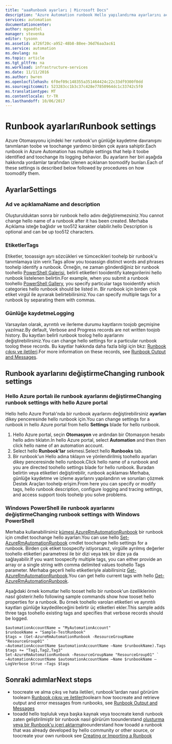 ```yaml
---
title: "aaaRunbook ayarları | Microsoft Docs"
description: "Azure Automation runbook Hello yapılandırma ayarlarını açıklar ve nasıl her ikisini de kullanarak bunları hello Azure Yönetim Portalı ve Windows PowerShell toochange."
services: automation
documentationcenter: 
author: mgoedtel
manager: stevenka
editor: tysonn
ms.assetid: a726f20c-a952-48b8-88ee-36d76aa3ac61
ms.service: automation
ms.devlang: na
ms.topic: article
ms.tgt_pltfrm: na
ms.workload: infrastructure-services
ms.date: 11/11/2016
ms.author: bwren
ms.openlocfilehash: 6f0ef09c148355a351464424c22c33df9300f0dd
ms.sourcegitcommit: 523283cc1b3c37c428e77850964dc1c33742c5f0
ms.translationtype: MT
ms.contentlocale: tr-TR
ms.lasthandoff: 10/06/2017
---
```

# <a name="runbook-settings"></a><span data-ttu-id="0471c-103">Runbook ayarları</span><span class="sxs-lookup"><span data-stu-id="0471c-103">Runbook settings</span></span>
<span data-ttu-id="0471c-104">Azure Otomasyonu içindeki her runbook'un günlüğe kaydetme davranışını tanımlanan toobe ve toochange yardımcı birden çok ayara sahiptir.</span><span class="sxs-lookup"><span data-stu-id="0471c-104">Each runbook in Azure Automation has multiple settings that help it toobe identified and toochange its logging behavior.</span></span> <span data-ttu-id="0471c-105">Bu ayarların her biri aşağıda hakkında yordamlar tarafından izlenen açıklanan toomodify bunları.</span><span class="sxs-lookup"><span data-stu-id="0471c-105">Each of these settings is described below followed by procedures on how toomodify them.</span></span>

## <a name="settings"></a><span data-ttu-id="0471c-106">Ayarlar</span><span class="sxs-lookup"><span data-stu-id="0471c-106">Settings</span></span>
### <a name="name-and-description"></a><span data-ttu-id="0471c-107">Ad ve açıklama</span><span class="sxs-lookup"><span data-stu-id="0471c-107">Name and description</span></span>
<span data-ttu-id="0471c-108">Oluşturulduktan sonra bir runbook hello adını değiştiremezsiniz.</span><span class="sxs-lookup"><span data-stu-id="0471c-108">You cannot change hello name of a runbook after it has been created.</span></span> <span data-ttu-id="0471c-109">Merhaba Açıklama isteğe bağlıdır ve too512 karakter olabilir.</span><span class="sxs-lookup"><span data-stu-id="0471c-109">hello Description is optional and can be up too512 characters.</span></span>

### <a name="tags"></a><span data-ttu-id="0471c-110">Etiketler</span><span class="sxs-lookup"><span data-stu-id="0471c-110">Tags</span></span>
<span data-ttu-id="0471c-111">Etiketler, tooassign ayrı sözcükleri ve tümcecikleri toohelp bir runbook'u tanımlamaya izin verir.</span><span class="sxs-lookup"><span data-stu-id="0471c-111">Tags allow you tooassign distinct words and phrases toohelp identify a runbook.</span></span> <span data-ttu-id="0471c-112">Örneğin, ne zaman gönderdiğiniz bir runbook toohello [PowerShell Galerisi](https://www.powershellgallery.com/), belirli etiketleri tooidentify kategorilerini hello runbook listelenen belirtin.</span><span class="sxs-lookup"><span data-stu-id="0471c-112">For example, when you submit a runbook toohello [PowerShell Gallery](https://www.powershellgallery.com/), you specify particular tags tooidentify which categories hello runbook should be listed in.</span></span> <span data-ttu-id="0471c-113">Bir runbook için birden çok etiket virgül ile ayırarak belirtebilirsiniz.</span><span class="sxs-lookup"><span data-stu-id="0471c-113">You can specify multiple tags for a runbook by separating them with commas.</span></span>

### <a name="logging"></a><span data-ttu-id="0471c-114">Günlüğe kaydetme</span><span class="sxs-lookup"><span data-stu-id="0471c-114">Logging</span></span>
<span data-ttu-id="0471c-115">Varsayılan olarak, ayrıntılı ve ilerleme durumu kayıtlarını toojob geçmişine yazılmaz.</span><span class="sxs-lookup"><span data-stu-id="0471c-115">By default, Verbose and Progress records are not written toojob history.</span></span> <span data-ttu-id="0471c-116">Bu kayıtları belirli runbook toolog hello ayarlarını değiştirebilirsiniz.</span><span class="sxs-lookup"><span data-stu-id="0471c-116">You can change hello settings for a particular runbook toolog these records.</span></span> <span data-ttu-id="0471c-117">Bu kayıtlar hakkında daha fazla bilgi için bkz: [Runbook çıkışı ve iletileri](automation-runbook-output-and-messages.md).</span><span class="sxs-lookup"><span data-stu-id="0471c-117">For more information on these records, see [Runbook Output and Messages](automation-runbook-output-and-messages.md).</span></span>

## <a name="changing-runbook-settings"></a><span data-ttu-id="0471c-118">Runbook ayarlarını değiştirme</span><span class="sxs-lookup"><span data-stu-id="0471c-118">Changing runbook settings</span></span>

### <a name="changing-runbook-settings-with-hello-azure-portal"></a><span data-ttu-id="0471c-119">Hello Azure portalı ile runbook ayarlarını değiştirme</span><span class="sxs-lookup"><span data-stu-id="0471c-119">Changing runbook settings with hello Azure portal</span></span>
<span data-ttu-id="0471c-120">Hello hello Azure Portalı'nda bir runbook ayarlarını değiştirebilirsiniz **ayarları** dikey penceresinde hello runbook için.</span><span class="sxs-lookup"><span data-stu-id="0471c-120">You can change settings for a runbook in hello Azure portal from hello **Settings** blade for hello runbook.</span></span>

1. <span data-ttu-id="0471c-121">Hello Azure portal, seçin **Otomasyon** ve ardından bir Otomasyon hesabı hello adını tıklatın.</span><span class="sxs-lookup"><span data-stu-id="0471c-121">In hello Azure portal, select **Automation** and then then click hello name of an automation account.</span></span>
2. <span data-ttu-id="0471c-122">Select hello **Runbook'lar** sekmesi.</span><span class="sxs-lookup"><span data-stu-id="0471c-122">Select hello **Runbooks** tab.</span></span>
3. <span data-ttu-id="0471c-123">Bir runbook'un Hello adına tıklayın ve yönlendirilmiş toohello ayarları dikey penceresinde hello runbook.</span><span class="sxs-lookup"><span data-stu-id="0471c-123">Click hello name of a runbook and you are directed toohello settings blade for hello runbook.</span></span> <span data-ttu-id="0471c-124">Buradan belirtin veya etiketleri değiştirebilir, runbook açıklaması Merhaba, günlüğe kaydetme ve izleme ayarlarını yapılandırın ve sorunları çözmek Destek Araçları toohelp erişim.</span><span class="sxs-lookup"><span data-stu-id="0471c-124">From here you can specify or modify tags, hello runbook description, configure logging and tracing settings, and access support tools toohelp you solve problems.</span></span>     

### <a name="changing-runbook-settings-with-windows-powershell"></a><span data-ttu-id="0471c-125">Windows PowerShell ile runbook ayarlarını değiştirme</span><span class="sxs-lookup"><span data-stu-id="0471c-125">Changing runbook settings with Windows PowerShell</span></span>
<span data-ttu-id="0471c-126">Merhaba kullanabilirsiniz [kümesi AzureRmAutomationRunbook](https://msdn.microsoft.com/library/mt603786.aspx) bir runbook için cmdlet toochange hello ayarları.</span><span class="sxs-lookup"><span data-stu-id="0471c-126">You can use hello [Set-AzureRmAutomationRunbook](https://msdn.microsoft.com/library/mt603786.aspx) cmdlet toochange hello settings for a runbook.</span></span> <span data-ttu-id="0471c-127">Birden çok etiket toospecify istiyorsanız, virgülle ayrılmış değerler toohello etiketleri parametresi ile bir dizi veya tek bir dize ya da sağlayabilir.</span><span class="sxs-lookup"><span data-stu-id="0471c-127">If you want toospecify multiple tags, you can either provide an array or a single string with comma delimited values toohello Tags parameter.</span></span> <span data-ttu-id="0471c-128">Merhaba geçerli hello etiketleriyle alabilirsiniz [Get-AzureRmAutomationRunbook](https://msdn.microsoft.com/library/mt603728.aspx).</span><span class="sxs-lookup"><span data-stu-id="0471c-128">You can get hello current tags with hello [Get-AzureRmAutomationRunbook](https://msdn.microsoft.com/library/mt603728.aspx).</span></span>

<span data-ttu-id="0471c-129">Aşağıdaki örnek komutlar hello tooset hello bir runbook'un özelliklerinin nasıl gösterir.</span><span class="sxs-lookup"><span data-stu-id="0471c-129">hello following sample commands show how tooset hello properties for a runbook.</span></span> <span data-ttu-id="0471c-130">Bu örnek toohello varolan etiketleri ve ayrıntılı kayıtları günlüğe kaydedileceğini belirtir üç etiketleri ekler.</span><span class="sxs-lookup"><span data-stu-id="0471c-130">This sample adds three tags toohello existing tags and specifies that verbose records should be logged.</span></span>

    $automationAccountName = "MyAutomationAccount"
    $runbookName = "Sample-TestRunbook"
    $tags = (Get-AzureRmAutomationRunbook -ResourceGroupName "ResourceGroup01" `
    –AutomationAccountName $automationAccountName –Name $runbookName).Tags
    $tags += "Tag1,Tag2,Tag3"
    Set-AzureRmAutomationRunbook -ResourceGroupName "ResourceGroup01" `
    –AutomationAccountName $automationAccountName –Name $runbookName –LogVerbose $true –Tags $tags

## <a name="next-steps"></a><span data-ttu-id="0471c-131">Sonraki adımlar</span><span class="sxs-lookup"><span data-stu-id="0471c-131">Next steps</span></span>
* <span data-ttu-id="0471c-132">toocreate ve alma çıkış ve hata iletileri, runbook'lardan nasıl görürüm toolearn [Runbook çıkışı ve iletileri](automation-runbook-output-and-messages.md)</span><span class="sxs-lookup"><span data-stu-id="0471c-132">toolearn how toocreate and retrieve output and error messages from runbooks, see [Runbook Output and Messages](automation-runbook-output-and-messages.md)</span></span> 
* <span data-ttu-id="0471c-133">tooadd hello topluluk veya başka kaynak veya toocreate kendi runbook zaten geliştirilmiştir bir runbook nasıl görürüm toounderstand [oluşturma veya bir Runbook'u içeri aktarma](automation-creating-importing-runbook.md)</span><span class="sxs-lookup"><span data-stu-id="0471c-133">toounderstand how tooadd a runbook that was already developed by hello community or other source, or toocreate your own runbook see [Creating or Importing a Runbook](automation-creating-importing-runbook.md)</span></span> 

